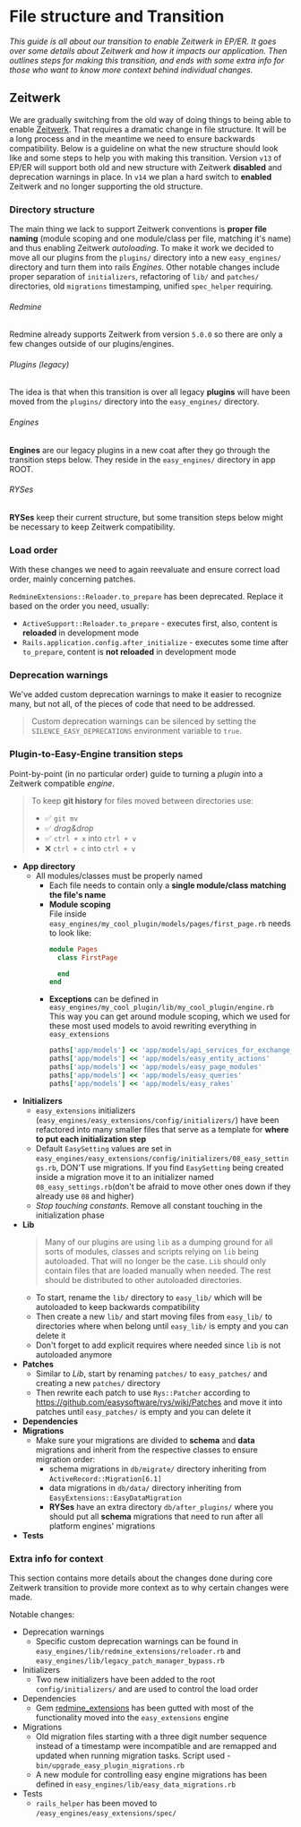 # File structure and Transition

*This guide is all about our transition to enable Zeitwerk in EP/ER. It goes over some details about Zeitwerk and how it
impacts our application. Then outlines steps for making this transition, and ends with some extra info for those who
want to know more context behind individual changes.*

## Zeitwerk

We are gradually switching from the old way of doing things to being able to enable
[Zeitwerk](https://guides.rubyonrails.org/classic_to_zeitwerk_howto.html). That requires a dramatic change in file
structure. It will be a long process and in the meantime we need to ensure backwards compatibility. Below is a guideline
on what the new structure should look like and some steps to help you with making this transition. Version `v13` of
EP/ER will support both old and new structure with Zeitwerk **disabled** and deprecation warnings in place. In `v14` we
plan a hard switch to **enabled** Zeitwerk and no longer supporting the old structure.

### Directory structure

The main thing we lack to support Zeitwerk conventions is **proper file naming** (module scoping and one module/class
per file, matching it's name) and thus enabling Zeitwerk _autoloading_. To make it work we decided to move all our
plugins from the `plugins/` directory into a new `easy_engines/` directory and turn them into rails _Engines_.
Other notable changes include proper separation of `initializers`, refactoring of `lib/` and `patches/` directories,
old `migrations` timestamping, unified `spec_helper`
requiring.

###### Redmine

Redmine already supports Zeitwerk from version `5.0.0` so there are only a few changes outside of our plugins/engines.

###### Plugins (legacy)

The idea is that when this transition is over all legacy **plugins** will have been moved from the `plugins/` directory
into
the `easy_engines/` directory.

###### Engines

**Engines** are our legacy plugins in a new coat after they go through the transition steps below. They reside in
the `easy_engines/` directory in app ROOT.

###### RYSes

**RYSes** keep their current structure, but some transition steps below might be necessary to keep Zeitwerk
compatibility.

### Load order

With these changes we need to again reevaluate and ensure correct load order, mainly concerning patches.

`RedmineExtensions::Reloader.to_prepare` has been deprecated. Replace it based on the order you need,
usually:

- `ActiveSupport::Reloader.to_prepare` - executes first, also, content is **reloaded** in development mode
- `Rails.application.config.after_initialize` - executes some time after `to_prepare`, content is **not reloaded** in
  development mode

### Deprecation warnings

We've added custom deprecation warnings to make it easier to recognize many, but not all, of the pieces of code that
need to be addressed.
> Custom deprecation warnings can be silenced by setting the `SILENCE_EASY_DEPRECATIONS` environment variable to `true`.

### Plugin-to-Easy-Engine transition steps

Point-by-point (in no particular order) guide to turning a _plugin_ into a Zeitwerk compatible _engine_.
<!-- theme: danger -->
> To keep **git history** for files moved between directories use:
> - ✅ `git mv`
> - ✅ _drag&drop_
> - ✅ `ctrl + x` into `ctrl + v`
> - ❌ `ctrl + c` into `ctrl + v`

- **App directory**
    - All modules/classes must be properly named
        - Each file needs to contain only a **single module/class matching the file's name**
        - **Module scoping**\
          File inside `easy_engines/my_cool_plugin/models/pages/first_page.rb` needs to look like:
          ```ruby
          module Pages
            class FirstPage
          
            end
          end
          ```
        - **Exceptions** can be defined in `easy_engines/my_cool_plugin/lib/my_cool_plugin/engine.rb`\
          This way you can get around module scoping, which we used for these most used models to avoid rewriting
          everything in `easy_extensions`
          ```ruby
          paths['app/models'] << 'app/models/api_services_for_exchange_rates'
          paths['app/models'] << 'app/models/easy_entity_actions'
          paths['app/models'] << 'app/models/easy_page_modules'
          paths['app/models'] << 'app/models/easy_queries'
          paths['app/models'] << 'app/models/easy_rakes'
          ```
- **Initializers**
    - `easy_extensions` initializers (`easy_engines/easy_extensions/config/initializers/`) have been refactored into
      many smaller files that serve as a template for **where to put each initialization step**
    - Default `EasySetting` values are set in `easy_engines/easy_extensions/config/initializers/08_easy_settings.rb`,
      DON'T use migrations. If you find `EasySetting` being created inside a migration move it to an initializer named
      `08_easy_settings.rb`(don't be afraid to move other ones down if they already use `08` and higher)
    - _Stop touching constants_. Remove all constant touching in the initialization phase
- **Lib**
  > Many of our plugins are using `lib` as a dumping ground for all sorts of modules, classes and scripts relying
  on `lib` being autoloaded. That will no longer be the case. `Lib` should only contain files that are loaded manually
  when needed. The rest should be distributed to other autoloaded directories.
    - To start, rename the `lib/` directory to `easy_lib/` which will be autoloaded to keep backwards compatibility
    - Then create a new `lib/` and start moving files from `easy_lib/` to directories where when belong
      until `easy_lib/` is empty and you can delete it
    - Don't forget to add explicit requires where needed since `lib` is not autoloaded anymore
- **Patches**
    - Similar to _Lib_, start by renaming `patches/` to `easy_patches/` and creating a new `patches/` directory
    - Then rewrite each patch to use `Rys::Patcher` according to https://github.com/easysoftware/rys/wiki/Patches and
      move it into patches until `easy_patches/` is empty and you can delete it
- **Dependencies**
- **Migrations**
    - Make sure your migrations are divided to **schema** and **data** migrations and inherit from the respective
      classes to
      ensure migration order:
        - schema migrations in `db/migrate/` directory inheriting from `ActiveRecord::Migration[6.1]`
        - data migrations in `db/data/` directory inheriting from `EasyExtensions::EasyDataMigration`
        - **RYSes** have an extra directory `db/after_plugins/` where you should put all **schema** migrations that need
          to run after all platform engines' migrations
- **Tests**

### Extra info for context

This section contains more details about the changes done during core Zeitwerk transition to provide more context as to
why certain changes were made.

Notable changes:

- Deprecation warnings
    - Specific custom deprecation warnings can be found in `easy_engines/lib/redmine_extensions/reloader.rb`
      and `easy_engines/lib/legacy_patch_manager_bypass.rb`
- Initializers
    - Two new initializers have been added to the root `config/initializers/` and are used to control the load order
- Dependencies
    - Gem [redmine_extensions](https://github.com/easyredmine/redmine_extensions) has been gutted with most of
      the functionality moved into the `easy_extensions` engine
- Migrations
    - Old migration files starting with a three digit number sequence instead of a timestamp were incompatible
      and are remapped and updated when running migration tasks. Script used -`bin/upgrade_easy_plugin_migrations.rb`
    - A new module for controlling easy engine migrations has been defined in `easy_engines/lib/easy_data_migrations.rb`
- Tests
    - `rails_helper` has been moved to `/easy_engines/easy_extensions/spec/`
